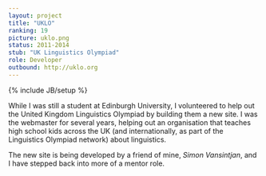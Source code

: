 ```yaml
---
layout: project
title: "UKLO"
ranking: 19
picture: uklo.png
status: 2011-2014
stub: "UK Linguistics Olympiad"
role: Developer
outbound: http://uklo.org
---
```

{% include JB/setup %}

While I was still a student at Edinburgh University, I volunteered to help out the United Kingdom Linguistics Olympiad by building them a new site. I was the webmaster for several years, helping out an organisation that teaches high school kids across the UK (and internationally, as part of the Linguistics Olympiad network) about linguistics.

The new site is being developed by a friend of mine, _Simon Vansintjan_, and I have stepped back into more of a mentor role.